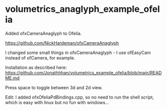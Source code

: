 # volumetrics_anaglyph_example_ofelia

Added ofxCameraAnaglyph to Ofelia.

https://github.com/NickHardeman/ofxCameraAnaglyph

I changed some small things in ofxCameraAnaglyph - I use ofEasyCam instead of ofCamera, for example.

Installation as described here: https://github.com/Jonathhhan/volumetrics_example_ofelia/blob/main/README.md

Press space to toggle between 3d and 2d view.

Edit: I added ofxOfeliaPdBindings.cpp, so no need to run the shell script, which is easy with linux but no fun with windows...
